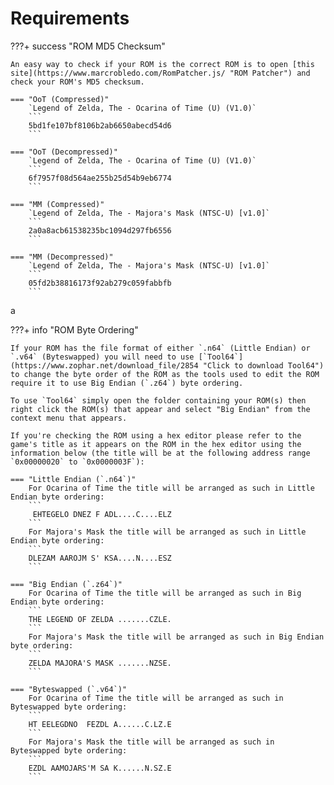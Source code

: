 # Requirements


???+ success "ROM MD5 Checksum"

    An easy way to check if your ROM is the correct ROM is to open [this site](https://www.marcrobledo.com/RomPatcher.js/ "ROM Patcher") and check your ROM's MD5 checksum.

    === "OoT (Compressed)"
        `Legend of Zelda, The - Ocarina of Time (U) (V1.0)`
        ```
        5bd1fe107bf8106b2ab6650abecd54d6
        ```

    === "OoT (Decompressed)"
        `Legend of Zelda, The - Ocarina of Time (U) (V1.0)`
        ```
        6f7957f08d564ae255b25d54b9eb6774
        ```

    === "MM (Compressed)"
        `Legend of Zelda, The - Majora's Mask (NTSC-U) [v1.0]`
        ```
        2a0a8acb61538235bc1094d297fb6556
        ```

    === "MM (Decompressed)"
        `Legend of Zelda, The - Majora's Mask (NTSC-U) [v1.0]`
        ```
        05fd2b38816173f92ab279c059fabbfb
        ```

a

???+ info "ROM Byte Ordering"

    If your ROM has the file format of either `.n64` (Little Endian) or `.v64` (Byteswapped) you will need to use [`Tool64`](https://www.zophar.net/download_file/2854 "Click to download Tool64") to change the byte order of the ROM as the tools used to edit the ROM require it to use Big Endian (`.z64`) byte ordering.

    To use `Tool64` simply open the folder containing your ROM(s) then right click the ROM(s) that appear and select "Big Endian" from the context menu that appears.

    If you're checking the ROM using a hex editor please refer to the game's title as it appears on the ROM in the hex editor using the information below (the title will be at the following address range `0x00000020` to `0x0000003F`):

    === "Little Endian (`.n64`)"
        For Ocarina of Time the title will be arranged as such in Little Endian byte ordering:
        ```
         EHTEGELO DNEZ F ADL....C....ELZ
        ```
        For Majora's Mask the title will be arranged as such in Little Endian byte ordering:
        ```
        DLEZAM AAROJM S' KSA....N....ESZ
        ```

    === "Big Endian (`.z64`)"
        For Ocarina of Time the title will be arranged as such in Big Endian byte ordering:
        ```
        THE LEGEND OF ZELDA .......CZLE.
        ```
        For Majora's Mask the title will be arranged as such in Big Endian byte ordering:
        ```
        ZELDA MAJORA'S MASK .......NZSE.
        ```

    === "Byteswapped (`.v64`)"
        For Ocarina of Time the title will be arranged as such in Byteswapped byte ordering:
        ```
        HT EELEGDNO  FEZDL A......C.LZ.E
        ```
        For Majora's Mask the title will be arranged as such in Byteswapped byte ordering:
        ```
        EZDL AAMOJARS'M SA K......N.SZ.E
        ```